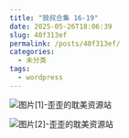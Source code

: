 ```yaml
---
title: "狼叔合集 16-19"
date: 2025-05-26T18:06:39
slug: 40f313ef
permalink: /posts/40f313ef/
categories:
  - 未分类
tags:
  - wordpress
---
```


![图片[1]-歪歪的耽美资源站](/images/wp/40f313ef-20e248d4.jpg)

![图片[2]-歪歪的耽美资源站](/images/wp/40f313ef-d7142bed.jpg)
